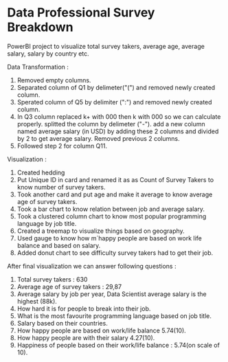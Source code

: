 # Data Professional Survey Breakdown
PowerBI project to visualize total survey takers, average age, average salary, salary by country etc. 

Data Transformation :

1. Removed empty columns.
2. Separated column of Q1 by delimeter("(") and removed newly created column.
3. Sperated column of Q5 by delimiter (":") and removed newly created column.
4. In Q3 column replaced k+ with 000 then k with 000 so we can calculate properly. splitted the column by
delimeter ("-"). add a new column named average salary (in USD) by adding these 2 columns and divided
by 2 to get average salary. Removed previous 2 columns.
5. Followed step 2 for column Q11.

Visualization :

1. Created hedding
2. Put Unique ID in card and renamed it as as Count of Survey Takers to know number of survey takers.
3. Took another card and put age and make it average to know average age of survey takers.
4. Took a bar chart to know relation between job and average salary.
5. Took a clustered column chart to know most popular programming language by job title.
6. Created a treemap to visualize things based on geography.
7. Used gauge to know how m´happy people are based on work life balance and based on salary.
8. Added donut chart to see difficulty survey takers had to get their job.

After final visualization we can answer following questions :

1. Total survey takers : 630
2. Average age of survey takers : 29,87
3. Average salary by job per year, Data Scientist average salary is the highest (88k).
4. How hard it is for people to break into their job.
5. What is the most favourite programming language based on job title.
6. Salary based on their countries.
7. How happy people are based on work/life balance 5.74(10).
8. How happy people are with their salary 4.27(10).
9. Happiness of people based on their work/life balance : 5.74(on scale of 10).
